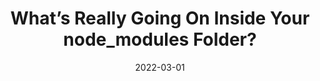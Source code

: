 ---
date: 2022-03-01
publisher: socketsecurity
tags:
  - nodejs
  - packages
  - dependencies
target_url: https://socket.dev/blog/inside-node-modules
title: What’s Really Going On Inside Your node_modules Folder?
---